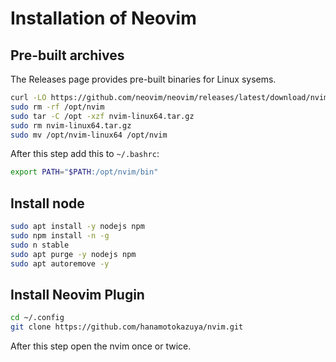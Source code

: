 # Installation of Neovim

## Pre-built archives

The Releases page provides pre-built binaries for Linux sysems.

```bash
curl -LO https://github.com/neovim/neovim/releases/latest/download/nvim-linux64.tar.gz
sudo rm -rf /opt/nvim
sudo tar -C /opt -xzf nvim-linux64.tar.gz
sudo rm nvim-linux64.tar.gz
sudo mv /opt/nvim-linux64 /opt/nvim
```

After this step add this to `~/.bashrc`:

```bash
export PATH="$PATH:/opt/nvim/bin"
```

## Install node

```bash
sudo apt install -y nodejs npm
sudo npm install -n -g
sudo n stable
sudo apt purge -y nodejs npm
sudo apt autoremove -y
```

## Install Neovim Plugin

```bash
cd ~/.config
git clone https://github.com/hanamotokazuya/nvim.git
```

After this step open the nvim once or twice.
